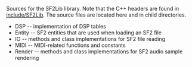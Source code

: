 Sources for the SF2Lib library. Note that the C++ headers are found in
[include/SF2Lib](Sources/SF2Lib/include/SF2Lib). The source files are located here and in child directories.

* DSP -- implementation of DSP tables
* Entity -- SF2 entities that are used when loading an SF2 file
* IO -- methods and class implementations for SF2 file reading
* MIDI -- MIDI-related functions and constants
* Render -- methods and class implementations for SF2 audio sample rendering
